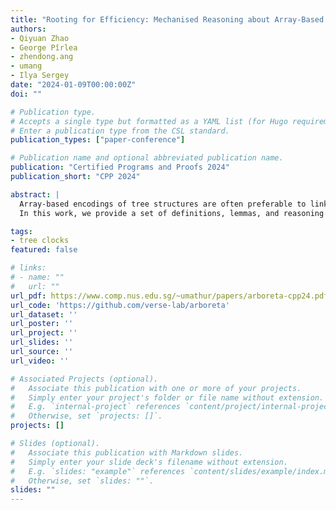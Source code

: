 ```yaml
---
title: "Rooting for Efficiency: Mechanised Reasoning about Array-Based Trees in Separation Logic"
authors:
- Qiyuan Zhao
- George Pîrlea
- zhendong.ang
- umang
- Ilya Sergey
date: "2024-01-09T00:00:00Z"
doi: ""

# Publication type.
# Accepts a single type but formatted as a YAML list (for Hugo requirements).
# Enter a publication type from the CSL standard.
publication_types: ["paper-conference"]

# Publication name and optional abbreviated publication name.
publication: "Certified Programs and Proofs 2024"
publication_short: "CPP 2024"

abstract: |
  Array-based encodings of tree structures are often preferable to linked or abstract data type-based representations for efficiency reasons. Compared to the more traditional encodings, array-based trees do not immediately offer convenient induction principles, and the programs that manipulate them often implement traversals non-recursively, requiring complex loop invariants for their correctness proofs.
  In this work, we provide a set of definitions, lemmas, and reasoning principles that streamline proofs about arraybased trees and programs that work with them. We showcase our proof techniques via a series of small but characteristic examples, culminating with a large case study: verification of a C implementation of a recently published *tree clock* data structure in a Separation Logic embedded into Coq.

tags:
- tree clocks
featured: false

# links:
# - name: ""
#   url: ""
url_pdf: https://www.comp.nus.edu.sg/~umathur/papers/arboreta-cpp24.pdf
url_code: 'https://github.com/verse-lab/arboreta'
url_dataset: ''
url_poster: ''
url_project: ''
url_slides: ''
url_source: ''
url_video: ''

# Associated Projects (optional).
#   Associate this publication with one or more of your projects.
#   Simply enter your project's folder or file name without extension.
#   E.g. `internal-project` references `content/project/internal-project/index.md`.
#   Otherwise, set `projects: []`.
projects: []

# Slides (optional).
#   Associate this publication with Markdown slides.
#   Simply enter your slide deck's filename without extension.
#   E.g. `slides: "example"` references `content/slides/example/index.md`.
#   Otherwise, set `slides: ""`.
slides: ""
---
```


